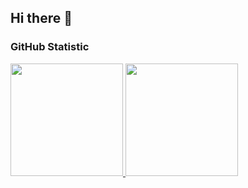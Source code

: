 ## Hi there 👋


### GitHub Statistic
<p align="left">
<a href="https://github.com/ariqqfadhil">
  <img height="180em" src="https://github-readme-stats-eight-theta.vercel.app/api?username=ariqqfadhil&show_icons=true&theme=algolia&include_all_commits=true&count_private=true"/>
  <img height="180em" src="https://github-readme-stats-eight-theta.vercel.app/api/top-langs/?username=ariqqfadhil&layout=compact&theme=algolia"/>
</a>
</p>

<!--
**ariqqfadhil/ariqqfadhil** is a ✨ _special_ ✨ repository because its `README.md` (this file) appears on your GitHub profile.

Here are some ideas to get you started:

- 🔭 I’m currently working on ...
- 🌱 I’m currently learning ...
- 👯 I’m looking to collaborate on ...
- 🤔 I’m looking for help with ...
- 💬 Ask me about ...
- 📫 How to reach me: ...
- 😄 Pronouns: ...
- ⚡ Fun fact: ...
-->
